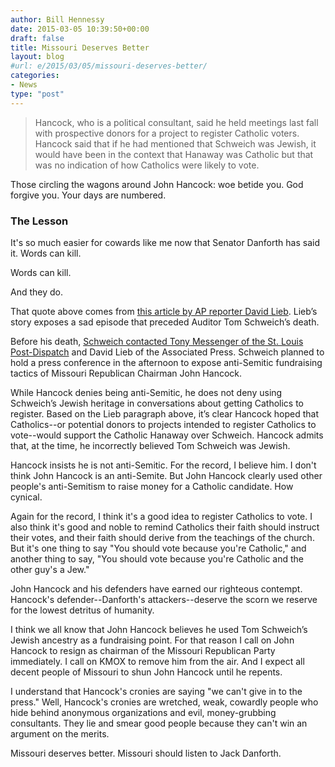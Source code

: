 ```yaml
---
author: Bill Hennessy
date: 2015-03-05 10:39:50+00:00
draft: false
title: Missouri Deserves Better
layout: blog
#url: e/2015/03/05/missouri-deserves-better/
categories:
- News
type: "post"
---
```


> Hancock, who is a political consultant, said he held meetings last fall with prospective donors for a project to register Catholic voters. Hancock said that if he had mentioned that Schweich was Jewish, it would have been in the context that Hanaway was Catholic but that was no indication of how Catholics were likely to vote.





Those circling the wagons around John Hancock: woe betide you. God forgive you. Your days are numbered.





### The Lesson





It's so much easier for cowards like me now that Senator Danforth has said it. Words can kill.





Words can kill.





And they do.





That quote above comes from [this article by AP reporter David Lieb](https://www.usnews.com/news/politics/articles/2015/02/26/missouri-auditor-tom-schweich-dies-at-54-his-office-says). Lieb’s story exposes a sad episode that preceded Auditor Tom Schweich’s death.





Before his death, [Schweich contacted Tony Messenger of the St. Louis Post-Dispatch](https://www.stltoday.com/news/opinion/columns/tony-messenger/messenger-from-voicemail-to-voicemail-the-short-political-career-of/article_d287e178-0463-53d8-9393-595c9b40dcf5.html) and David Lieb of the Associated Press. Schweich planned to hold a press conference in the afternoon to expose anti-Semitic fundraising tactics of Missouri Republican Chairman John Hancock.





While Hancock denies being anti-Semitic, he does not deny using Schweich’s Jewish heritage in conversations about getting Catholics to register. Based on the Lieb paragraph above, it’s clear Hancock hoped that Catholics--or potential donors to projects intended to register Catholics to vote--would support the Catholic Hanaway over Schweich. Hancock admits that, at the time, he incorrectly believed Tom Schweich was Jewish.





Hancock insists he is not anti-Semitic. For the record, I believe him. I don't think John Hancock is an anti-Semite. But John Hancock clearly used other people's anti-Semitism to raise money for a Catholic candidate. How cynical.





Again for the record, I think it's a good idea to register Catholics to vote. I also think it's good and noble to remind Catholics their faith should instruct their votes, and their faith should derive from the teachings of the church. But it's one thing to say "You should vote because you're Catholic," and another thing to say, "You should vote because you're Catholic and the other guy's a Jew."





John Hancock and his defenders have earned our righteous contempt. Hancock's defender--Danforth's attackers--deserve the scorn we reserve for the lowest detritus of humanity.





I think we all know that John Hancock believes he used Tom Schweich’s Jewish ancestry as a fundraising point. For that reason I call on John Hancock to resign as chairman of the Missouri Republican Party immediately. I call on KMOX to remove him from the air. And I expect all decent people of Missouri to shun John Hancock until he repents.





I understand that Hancock's cronies are saying "we can't give in to the press." Well, Hancock's cronies are wretched, weak, cowardly people who hide behind anonymous organizations and evil, money-grubbing consultants. They lie and smear good people because they can't win an argument on the merits.





Missouri deserves better. Missouri should listen to Jack Danforth.
